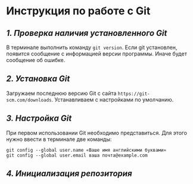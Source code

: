 # **Инструкция по работе с Git**
## *1. Проверка наличия установленного  Git*
В терминале выполнить команду `git version`. Если git установлен, появится сообщение с информацией версии программы. Иначе будет сообщение об ошибке.

## *2. Установка Git*
Загружаем последнюю версию Git с сайта `https://git-scm.com/downloads`. Устанавливаем с настройками по умолчанию.
## *3. Настройка Git*
При первом использовании Git необходимо представиться. Для этого нужно ввести в терминале две команды:
```
git config --global user.name «Ваше имя английскими буквами»
git config --global user.email ваша почта@example.com
```
## *4. Инициализация репозитория*